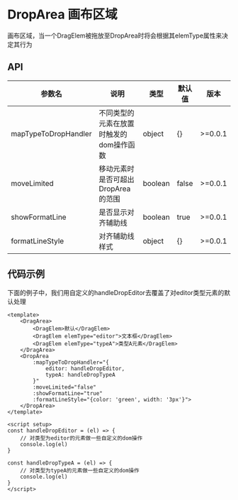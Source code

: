 # DropArea 画布区域
画布区域，当一个DragElem被拖放至DropArea时将会根据其elemType属性来决定其行为

## API
| 参数名 | 说明 | 类型 | 默认值 | 版本 |
|---------|---------|---------|---------|---------|
| mapTypeToDropHandler | 不同类型的元素在放置时触发的dom操作函数 | object | {} | >=0.0.1 |
| moveLimited | 移动元素时是否可超出DropArea的范围 | boolean | false | >=0.0.1 |
| showFormatLine | 是否显示对齐辅助线 | boolean | true | >=0.0.1 |
| formatLineStyle | 对齐辅助线样式 | object | {} | >=0.0.1 |

## 代码示例
下面的例子中，我们用自定义的handleDropEditor去覆盖了对editor类型元素的默认处理

```vue title="App.vue"
<template>
    <DragArea>
        <DragElem>默认</DragElem>
        <DragElem elemType="editor">文本框</DragElem>
        <DragElem elemType="typeA">类型A元素</DragElem>
    </DragArea>
    <DropArea 
        :mapTypeToDropHandler="{ 
            editor: handleDropEditor, 
            typeA: handleDropTypeA
        }" 
        :moveLimited="false" 
        :showFormatLine="true"
        :formatLineStyle="{color: 'green', width: '3px'}">
    </DropArea>
</template>

<script setup>
const handleDropEditor = (el) => {
    // 对类型为editor的元素做一些自定义的dom操作
    console.log(el)
}

const handleDropTypeA = (el) => {
    // 对类型为typeA的元素做一些自定义的dom操作
    console.log(el)
}
</script>
  
```
